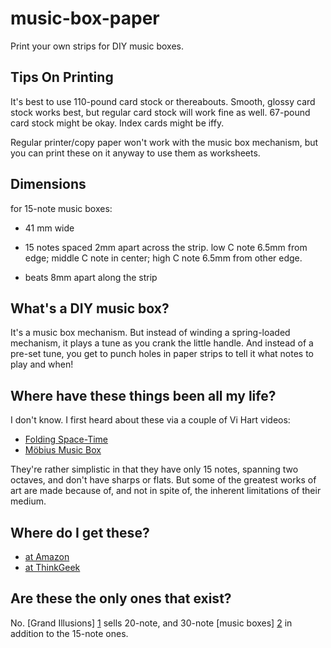music-box-paper
===============

Print your own strips for DIY music boxes.

Tips On Printing
----------------

It's best to use 110-pound card stock or thereabouts.  Smooth, glossy
card stock works best, but regular card stock will work fine as well.
67-pound card stock might be okay.  Index cards might be iffy.

Regular printer/copy paper won't work with the music box mechanism,
but you can print these on it anyway to use them as worksheets.

Dimensions
----------

for 15-note music boxes:

- 41 mm wide

- 15 notes spaced 2mm apart across the strip.  low C note 6.5mm from
  edge; middle C note in center; high C note 6.5mm from other edge.

- beats 8mm apart along the strip

What's a DIY music box?
-----------------------

It's a music box mechanism.  But instead of winding a spring-loaded
mechanism, it plays a tune as you crank the little handle.  And
instead of a pre-set tune, you get to punch holes in paper strips to
tell it what notes to play and when!

Where have these things been all my life?
-----------------------------------------

I don't know.  I first heard about these via a couple of Vi Hart
videos:

- [Folding Space-Time](http://www.youtube.com/watch?v=WkmPDOq2WfA)
- [Möbius Music Box](http://www.youtube.com/watch?v=3iMI_uOM_fY)

They're rather simplistic in that they have only 15 notes, spanning
two octaves, and don't have sharps or flats.  But some of the greatest
works of art are made because of, and not in spite of, the inherent
limitations of their medium.

Where do I get these?
---------------------

- [at Amazon](http://www.amazon.com/Kikkerland-Make-Your-Own-Music/dp/B000HAUEFY)
- [at ThinkGeek](http://www.thinkgeek.com/product/8f7f/)

Are these the only ones that exist?
-----------------------------------

No.  [Grand Illusions] [1] sells 20-note, and 30-note [music boxes]
[2] in addition to the 15-note ones.

  [1]: http://www.grand-illusions.com/
  [2]: http://www.grand-illusions.com/acatalog/Music_and_Audio_Toys.html

